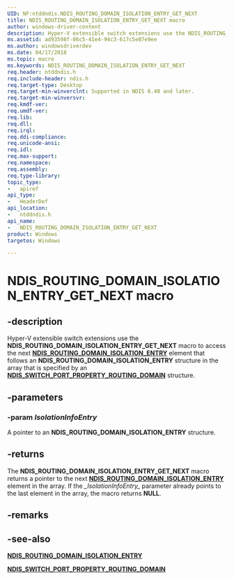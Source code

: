 ```yaml
---
UID: NF:ntddndis.NDIS_ROUTING_DOMAIN_ISOLATION_ENTRY_GET_NEXT
title: NDIS_ROUTING_DOMAIN_ISOLATION_ENTRY_GET_NEXT macro
author: windows-driver-content
description: Hyper-V extensible switch extensions use the NDIS_ROUTING_DOMAIN_ISOLATION_ENTRY_GET_NEXT macro to access the next NDIS_ROUTING_DOMAIN_ISOLATION_ENTRY element that follows an NDIS_ROUTING_DOMAIN_ISOLATION_ENTRY structure in the array that is specified by an NDIS_SWITCH_PORT_PROPERTY_ROUTING_DOMAIN structure.
ms.assetid: ad93598f-06c5-41e4-94c3-617c5e07e9ee
ms.author: windowsdriverdev
ms.date: 04/17/2018
ms.topic: macro
ms.keywords: NDIS_ROUTING_DOMAIN_ISOLATION_ENTRY_GET_NEXT
req.header: ntddndis.h
req.include-header: ndis.h
req.target-type: Desktop
req.target-min-winverclnt: Supported in NDIS 6.40 and later.
req.target-min-winversvr:
req.kmdf-ver:
req.umdf-ver:
req.lib:
req.dll:
req.irql: 
req.ddi-compliance:
req.unicode-ansi:
req.idl:
req.max-support:
req.namespace:
req.assembly:
req.type-library: 
topic_type: 
-	apiref
api_type: 
-	HeaderDef
api_location: 
-	ntddndis.h
api_name: 
-	NDIS_ROUTING_DOMAIN_ISOLATION_ENTRY_GET_NEXT
product: Windows
targetos: Windows

---
```


# NDIS_ROUTING_DOMAIN_ISOLATION_ENTRY_GET_NEXT macro


## -description

Hyper-V extensible switch extensions use the **NDIS_ROUTING_DOMAIN_ISOLATION_ENTRY_GET_NEXT** macro to access the next [**NDIS_ROUTING_DOMAIN_ISOLATION_ENTRY**](ns-ntddndis-_ndis_routing_domain_isolation_entry.md) element that follows an **NDIS_ROUTING_DOMAIN_ISOLATION_ENTRY** structure in the array that is specified by an [**NDIS_SWITCH_PORT_PROPERTY_ROUTING_DOMAIN**](ns-ntddndis-_ndis_switch_port_property_routing_domain.md) structure.

## -parameters

### -param _IsolationInfoEntry_

A pointer to an **NDIS_ROUTING_DOMAIN_ISOLATION_ENTRY** structure.

## -returns

The **NDIS_ROUTING_DOMAIN_ISOLATION_ENTRY_GET_NEXT** macro returns a pointer to the next [**NDIS_ROUTING_DOMAIN_ISOLATION_ENTRY**](ns-ntddndis-_ndis_routing_domain_isolation_entry.md) element in the array. If the *\_IsolationInfoEntry\_* parameter already points to the last element in the array, the macro returns **NULL**.

## -remarks

## -see-also

[**NDIS_ROUTING_DOMAIN_ISOLATION_ENTRY**](ns-ntddndis-_ndis_routing_domain_isolation_entry.md)

[**NDIS_SWITCH_PORT_PROPERTY_ROUTING_DOMAIN**](ns-ntddndis-_ndis_switch_port_property_routing_domain.md)
